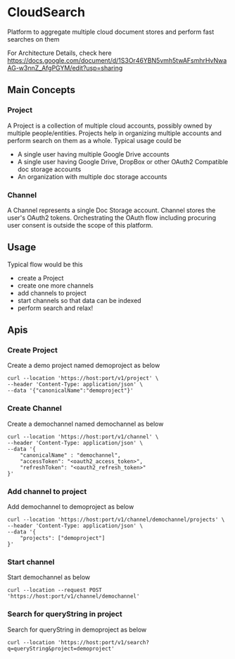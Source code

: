 # CloudSearch
Platform to aggregate multiple cloud document stores and perform fast searches on them

For Architecture Details, check here
https://docs.google.com/document/d/1S3Or46YBN5vmh5twAFsmhrHvNwaAG-w3nnZ_AfgPGYM/edit?usp=sharing

## Main Concepts

### Project
A Project is a collection of multiple cloud accounts, possibly owned by multiple people/entities.
Projects help in organizing multiple accounts and perform search on them as a whole.
Typical usage could be
- A single user having multiple Google Drive accounts
- A single user having Google Drive, DropBox or other OAuth2 Compatible doc storage accounts
- An organization with multiple doc storage accounts

### Channel
A Channel represents a single Doc Storage account.
Channel stores the user's OAuth2 tokens. Orchestrating the OAuth flow including procuring user consent is outside the scope of this platform.

## Usage
Typical flow would be this
- create a Project
- create one more channels
- add channels to project
- start channels so that data can be indexed
- perform search and relax!

## Apis

### Create Project
Create a demo project named demoproject as below
```
curl --location 'https://host:port/v1/project' \
--header 'Content-Type: application/json' \
--data '{"canonicalName":"demoproject"}'
```

### Create Channel
Create a demochannel named demochannel as below
```
curl --location 'https://host:port/v1/channel' \
--header 'Content-Type: application/json' \
--data '{
    "canonicalName" : "demochannel",
    "accessToken": "<oauth2_access_token>",
    "refreshToken": "<oauth2_refresh_token>"
}'
```

### Add channel to project
Add demochannel to demoproject as below
```
curl --location 'https://host:port/v1/channel/demochannel/projects' \
--header 'Content-Type: application/json' \
--data '{
    "projects": ["demoproject"]
}'
```

### Start channel
Start demochannel as below
```
curl --location --request POST 'https://host:port/v1/channel/demochannel'
```

### Search for queryString in project
Search for queryString in demoproject as below
```
curl --location 'https://host:port/v1/search?q=queryString&project=demoproject'
```
